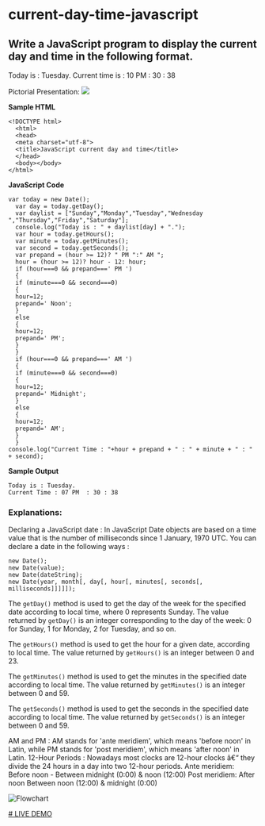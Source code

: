 # current-day-time-javascript


## Write a JavaScript program to display the current day and time in the following format.
Today is : Tuesday.
Current time is : 10 PM : 30 : 38

Pictorial Presentation:
![](https://www.w3resource.com/w3r_images/javascript-basic-image-exercise-1.png)

**Sample HTML**

```
<!DOCTYPE html>
  <html>
  <head>
  <meta charset="utf-8">
  <title>JavaScript current day and time</title>
  </head>
  <body></body>
</html>
```

**JavaScript Code**
```
var today = new Date();
  var day = today.getDay();
  var daylist = ["Sunday","Monday","Tuesday","Wednesday ","Thursday","Friday","Saturday"];
  console.log("Today is : " + daylist[day] + ".");
  var hour = today.getHours();
  var minute = today.getMinutes();
  var second = today.getSeconds();
  var prepand = (hour >= 12)? " PM ":" AM ";
  hour = (hour >= 12)? hour - 12: hour;
  if (hour===0 && prepand===' PM ') 
  { 
  if (minute===0 && second===0)
  { 
  hour=12;
  prepand=' Noon';
  } 
  else
  { 
  hour=12;
  prepand=' PM';
  } 
  } 
  if (hour===0 && prepand===' AM ') 
  { 
  if (minute===0 && second===0)
  { 
  hour=12;
  prepand=' Midnight';
  } 
  else
  { 
  hour=12;
  prepand=' AM';
  } 
  } 
console.log("Current Time : "+hour + prepand + " : " + minute + " : " + second);

```

**Sample Output**
```
Today is : Tuesday.
Current Time : 07 PM  : 30 : 38
```

### Explanations:

Declaring a JavaScript date : In JavaScript Date objects are based on a time value that is the number of milliseconds since 1 January, 1970 UTC. You can declare a date in the following ways :

```
new Date();
new Date(value);
new Date(dateString);
new Date(year, month[, day[, hour[, minutes[, seconds[, milliseconds]]]]]);
```

The ```getDay()``` method is used to get the day of the week for the specified date according to local time, where 0 represents Sunday. The value returned by ```getDay()``` is an integer corresponding to the day of the week: 0 for Sunday, 1 for Monday, 2 for Tuesday, and so on.

The ```getHours()``` method is used to get the hour for a given date, according to local time. The value returned by ```getHours()``` is an integer between 0 and 23.

The ```getMinutes()``` method is used to get the minutes in the specified date according to local time. The value returned by ```getMinutes()``` is an integer between 0 and 59.

The ```getSeconds()``` method is used to get the seconds in the specified date according to local time. The value returned by ```getSeconds()``` is an integer between 0 and 59.

AM and PM : AM stands for 'ante meridiem', which means 'before noon' in Latin, while PM stands for 'post meridiem', which means 'after noon' in Latin.
12-Hour Periods : Nowadays most clocks are 12-hour clocks â€“ they divide the 24 hours in a day into two 12-hour periods.
Ante meridiem: Before noon - Between midnight (0:00) & noon (12:00)
Post meridiem: After noon Between noon (12:00) & midnight (0:00)

![Flowchart](https://www.w3resource.com/w3r_images/javascript-basic-exercise-flowchart-1.png)

[# LIVE DEMO](https://codepen.io/drvicki/pen/MWVNRQE)
